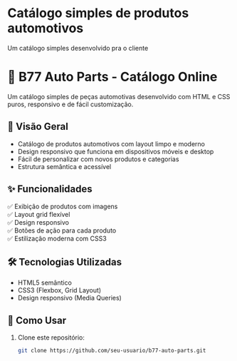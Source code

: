 # Catálogo simples de produtos automotivos
Um catálogo simples desenvolvido pra o cliente

# 🚗 B77 Auto Parts - Catálogo Online

Um catálogo simples de peças automotivas desenvolvido com HTML e CSS puros, responsivo e de fácil customização.

## 📌 Visão Geral

- Catálogo de produtos automotivos com layout limpo e moderno
- Design responsivo que funciona em dispositivos móveis e desktop
- Fácil de personalizar com novos produtos e categorias
- Estrutura semântica e acessível

## ✨ Funcionalidades

✅ Exibição de produtos com imagens  
✅ Layout grid flexível  
✅ Design responsivo  
✅ Botões de ação para cada produto  
✅ Estilização moderna com CSS3  

## 🛠️ Tecnologias Utilizadas

- HTML5 semântico
- CSS3 (Flexbox, Grid Layout)
- Design responsivo (Media Queries)

## 🚀 Como Usar

1. Clone este repositório:
   ```bash
   git clone https://github.com/seu-usuario/b77-auto-parts.git
